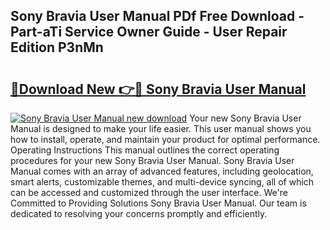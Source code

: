 ## Sony Bravia User Manual PDf Free Download - Part-aTi Service Owner Guide - User Repair Edition P3nMn

# <h2><a href="http://bc30766.oget.top/?id=Sony+Bravia+User+Manual">🔗Download New 👉🔴 Sony Bravia User Manual</a></h2>

[![Sony Bravia User Manual new download](https://i.imgur.com/5g1atiW.png)](http://bc30766.oget.top/?id=Sony+Bravia+User+Manual)
Your new Sony Bravia User Manual is designed to make your life easier. This user manual shows you how to install, operate, and maintain your product for optimal performance. Operating Instructions This manual outlines the correct operating procedures for your new Sony Bravia User Manual. Sony Bravia User Manual comes with an array of advanced features, including geolocation, smart alerts, customizable themes, and multi-device syncing, all of which can be accessed and customized through the user interface. We're Committed to Providing Solutions Sony Bravia User Manual. Our team is dedicated to resolving your concerns promptly and efficiently.
